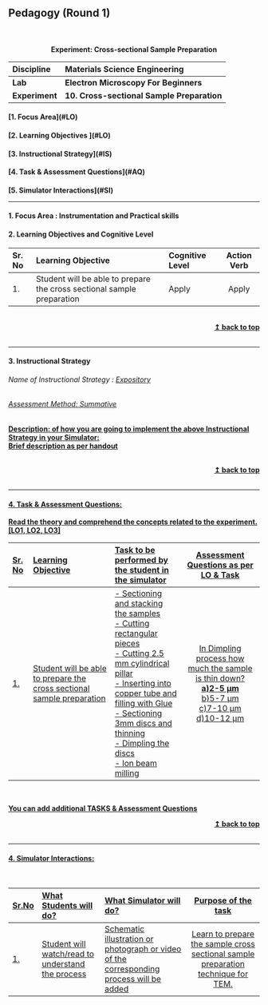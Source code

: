 ## Pedagogy (Round 1)
<p align="center">
<br>
<br>
<b> Experiment: Cross-sectional Sample Preparation <a name="top"></a> <br>
</p>

<b>Discipline | <b>Materials Science Engineering
:--|:--|
<b> Lab | <b> Electron Microscopy For Beginners
<b> Experiment|     <b> 10. Cross-sectional Sample Preparation


<h4> [1. Focus Area](#LO)
<h4> [2. Learning Objectives ](#LO)
<h4> [3. Instructional Strategy](#IS)
<h4> [4. Task & Assessment Questions](#AQ)
<h4> [5. Simulator Interactions](#SI)
<hr>

<a name="LO"></a>
#### 1. Focus Area : Instrumentation and Practical skills
#### 2. Learning Objectives and Cognitive Level


Sr. No |	Learning Objective	| Cognitive Level | Action Verb
:--|:--|:--|:-:
1.| Student will be able to prepare the cross sectional sample preparation | Apply | Apply
<br/>
<div align="right">
    <b><a href="#top">↥ back to top</a></b>
</div>
<br/>
<hr>

<a name="IS"></a>
#### 3. Instructional Strategy
###### Name of Instructional Strategy  :    <u> Expository
###### Assessment Method: Summative

<u> <b>Description: </b> of how you are going to implement the above Instructional Strategy in your Simulator: </u>
<br>
 Brief description as per handout

<br/>
<div align="right">
    <b><a href="#top">↥ back to top</a></b>
</div>
<br/>
<hr>

<a name="AQ"></a>
#### 4. Task & Assessment Questions:

Read the theory and comprehend the concepts related to the experiment. [LO1, LO2, LO3]
<br>

Sr. No |	Learning Objective	| Task to be performed by <br> the student  in the simulator | Assessment Questions as per LO & Task
:--|:--|:--|:-:
1.| Student will be able to prepare the cross sectional sample preparation | - Sectioning and stacking the samples<br>- Cutting rectangular pieces<br>- Cutting 2.5 mm cylindrical pillar<br>- Inserting into copper tube and filling with Glue<br>- Sectioning 3mm discs and thinning<br>- Dimpling the discs<br>- Ion beam milling | In Dimpling process how much the sample is thin down?<br><b>a)2-5 µm</b><br>b)5-7 µm<br>c)7-10 µm<br>d)10-12 µm<br>


 <br>

 <u> You can add additional TASKS & Assessment Questions <u>
<br/>
<div align="right">
    <b><a href="#top">↥ back to top</a></b>
</div>
<br/>
<hr>

<a name="SI"></a>

#### 4. Simulator Interactions:
<br>

Sr.No | What Students will do? |	What Simulator will do?	| Purpose of the task
:--|:--|:--|:--:
1.| Student will watch/read to understand the process | Schematic illustration or photograph or video of the corresponding process will be added  | Learn to prepare the sample cross sectional sample preparation technique for TEM.
